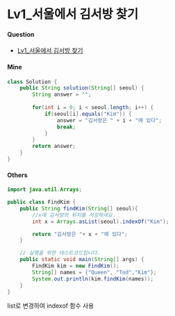 # Lv1_서울에서 김서방 찾기



#### Question

- [Lv1_서울에서 김서방 찾기](https://programmers.co.kr/learn/courses/30/lessons/12919)



#### Mine

```java
class Solution {
    public String solution(String[] seoul) {
        String answer = "";
        
        for(int i = 0; i < seoul.length; i++) {
            if(seoul[i].equals("Kim")) {
                answer = "김서방은 " + i + "에 있다";
                break;
            }
        }
        return answer;
    }
}
```



#### Others

```java
import java.util.Arrays;

public class FindKim {
    public String findKim(String[] seoul){
        //x에 김서방의 위치를 저장하세요.
        int x = Arrays.asList(seoul).indexOf("Kim");

        return "김서방은 "+ x + "에 있다";
    }

    // 실행을 위한 테스트코드입니다.
    public static void main(String[] args) {
        FindKim kim = new FindKim();
        String[] names = {"Queen", "Tod","Kim"};
        System.out.println(kim.findKim(names));
    }
}
```



list로 변경하여 indexof 함수 사용

